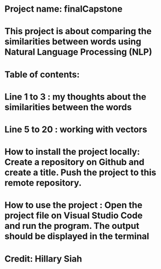 # Project name: finalCapstone
# This project is about comparing the similarities between words using Natural Language Processing (NLP)
# Table of contents:
# Line 1 to 3 : my thoughts about the similarities between the words
# Line 5 to 20 : working with vectors
# How to install the project locally: Create a repository on Github and create a title. Push the project to this remote repository. 
# How to use the project : Open the project file on Visual Studio Code and run the program. The output should be displayed in the terminal 
# Credit: Hillary Siah 
